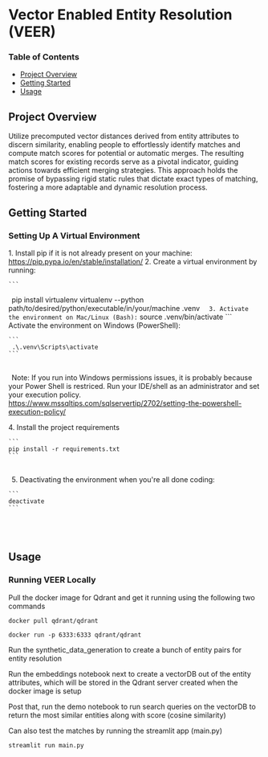 # Vector Enabled Entity Resolution (VEER)

### Table of Contents
  - [Project Overview](#project-overview)
  - [Getting Started](#getting-started)
  - [Usage](#usage)


## Project Overview

Utilize precomputed vector distances derived from entity attributes to discern similarity, enabling people to effortlessly identify matches and compute match scores for potential or automatic merges. The resulting match scores for existing records serve as a pivotal indicator, guiding actions towards efficient merging strategies. This approach holds the promise of bypassing rigid static rules that dictate exact types of matching, fostering a more adaptable and dynamic resolution process.


## Getting Started

### Setting Up A Virtual Environment

1.⁠ ⁠Install pip if it is not already present on your machine: https://pip.pypa.io/en/stable/installation/
2.⁠ ⁠Create a virtual environment by running:
    
    ```
⁠    pip install virtualenv
    virtualenv --python path/to/desired/python/executable/in/your/machine .venv
    ```
         ⁠
3.⁠ ⁠Activate the environment on Mac/Linux (Bash):
    ```
    source .venv/bin/activate
    ```
     ⁠
    Activate the environment on Windows (PowerShell):
    
    ```
     .\.venv\Scripts\activate
    ```
⁠    
     ⁠
    Note: If you run into Windows permissions issues, it is probably because your Power Shell is restriced. Run your IDE/shell as an administrator and set your execution policy.
    https://www.mssqltips.com/sqlservertip/2702/setting-the-powershell-execution-policy/

4.⁠ ⁠Install the project requirements
    
    ```
    pip install -r requirements.txt
    ```
⁠     
     ⁠
5.⁠ ⁠Deactivating the environment when you're all done coding:
    
    ```
    deactivate
    ```
⁠     
     ⁠

## Usage

### Running VEER Locally

Pull the docker image for Qdrant and get it running using the following two commands

```
docker pull qdrant/qdrant

docker run -p 6333:6333 qdrant/qdrant

```

Run the synthetic_data_generation to create a bunch of entity pairs for entity resolution

Run the embeddings notebook next to create a vectorDB out of the entity attributes, which will be stored in the Qdrant server created
when the docker image is setup

Post that, run the demo notebook to run search queries on the vectorDB to return the most similar entities along with score (cosine similarity)

Can also test the matches by running the streamlit app (main.py)

```
streamlit run main.py
```

